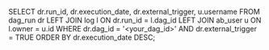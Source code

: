 SELECT dr.run_id, dr.execution_date, dr.external_trigger, u.username
FROM dag_run dr
LEFT JOIN log l ON dr.run_id = l.dag_id
LEFT JOIN ab_user u ON l.owner = u.id
WHERE dr.dag_id = '<your_dag_id>'
  AND dr.external_trigger = TRUE
ORDER BY dr.execution_date DESC;
